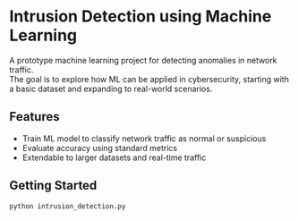 # Intrusion Detection using Machine Learning

A prototype machine learning project for detecting anomalies in network traffic.  
The goal is to explore how ML can be applied in cybersecurity, starting with a basic dataset and expanding to real-world scenarios.

## Features
- Train ML model to classify network traffic as normal or suspicious
- Evaluate accuracy using standard metrics
- Extendable to larger datasets and real-time traffic

## Getting Started
```bash
python intrusion_detection.py
